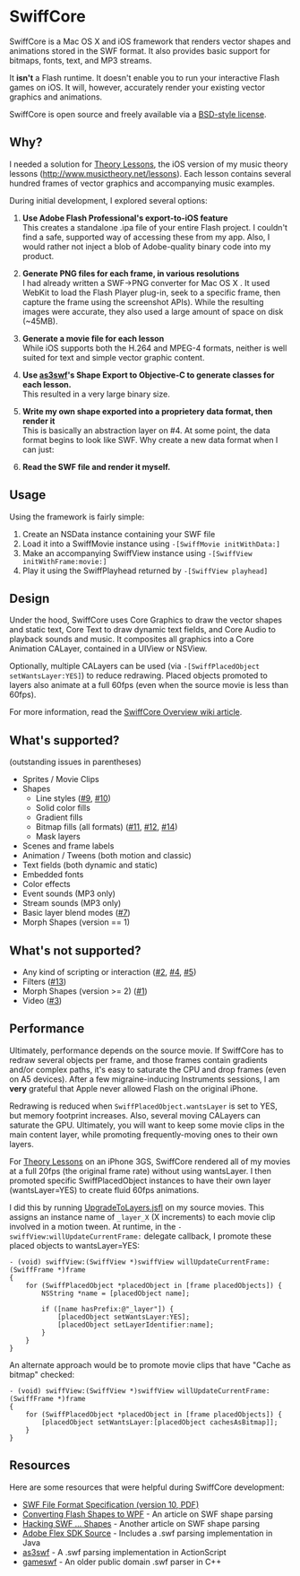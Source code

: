 # SwiffCore

SwiffCore is a Mac OS X and iOS framework that renders vector shapes and animations stored in the SWF format.  It also provides basic support for bitmaps, fonts, text, and MP3 streams.

It **isn't** a Flash runtime.  It doesn't enable you to run your interactive Flash games on iOS.  It will, however, accurately render your existing vector graphics and animations.

SwiffCore is open source and freely available via a [BSD-style license](https://github.com/musictheory/SwiffCore/blob/master/license).


## Why?

I needed a solution for [Theory Lessons](http://itunes.apple.com/us/app/theory-lessons/id493157418?ls=1&mt=8), the iOS version of my music theory lessons (http://www.musictheory.net/lessons).
Each lesson contains several hundred frames of vector graphics and accompanying music examples.  

During initial development, I explored several options:

1. **Use Adobe Flash Professional's export-to-iOS feature**  
This creates a standalone .ipa file of your entire Flash project.  I couldn't find a safe, supported way of accessing these from my app.  Also, I would rather not inject a blob of Adobe-quality binary code into my product.

2. **Generate PNG files for each frame, in various resolutions**  
I had already written a SWF->PNG converter for Mac OS X .  It used WebKit to load the Flash Player plug-in, seek to a specific frame, then capture the frame using the screenshot APIs).  While the resulting images were accurate, they also used a large amount of space on disk (~45MB).

3. **Generate a movie file for each lesson**  
While iOS supports both the H.264 and MPEG-4 formats, neither is well suited for text and simple vector graphic content.

4. **Use [as3swf](https://github.com/claus/as3swf)'s Shape Export to Objective-C to generate classes for each lesson.**  
This resulted in a very large binary size.

5. **Write my own shape exported into a proprietery data format, then render it**  
This is basically an abstraction layer on #4.  At some point, the data format begins to look like SWF.  Why create a new data format when I can just:

6. **Read the SWF file and render it myself.**


## Usage

Using the framework is fairly simple:

1. Create an NSData instance containing your SWF file
2. Load it into a SwiffMovie instance using `-[SwiffMovie initWithData:]`
3. Make an accompanying SwiffView instance using `-[SwiffView initWithFrame:movie:]`
4. Play it using the SwiffPlayhead returned by `-[SwiffView playhead]`


## Design

Under the hood, SwiffCore uses Core Graphics to draw the vector shapes and static text, Core Text to draw dynamic
text fields, and Core Audio to playback sounds and music.  It composites all graphics into a Core Animation CALayer,
contained in a UIView or NSView.  

Optionally, multiple CALayers can be used (via `-[SwiffPlacedObject setWantsLayer:YES]`) to reduce redrawing.
Placed objects promoted to layers also animate at a full 60fps (even when the source movie is less than 60fps).

For more information, read the [SwiffCore Overview wiki article](https://github.com/musictheory/SwiffCore/wiki/Overview).


## What's supported?
(outstanding issues in parentheses)

* Sprites / Movie Clips
* Shapes
  * Line styles ([#9](https://github.com/musictheory/SwiffCore/issues/9), [#10](https://github.com/musictheory/SwiffCore/issues/10))
  * Solid color fills
  * Gradient fills
  * Bitmap fills (all formats) ([#11](https://github.com/musictheory/SwiffCore/issues/11), [#12](https://github.com/musictheory/SwiffCore/issues/12), [#14](https://github.com/musictheory/SwiffCore/issues/14))
  * Mask layers
* Scenes and frame labels
* Animation / Tweens (both motion and classic)
* Text fields (both dynamic and static)
* Embedded fonts
* Color effects
* Event sounds (MP3 only)
* Stream sounds (MP3 only)
* Basic layer blend modes ([#7](https://github.com/musictheory/SwiffCore/issues/7))
* Morph Shapes (version == 1)

## What's not supported?

* Any kind of scripting or interaction ([#2](https://github.com/musictheory/SwiffCore/issues/2), [#4](https://github.com/musictheory/SwiffCore/issues/4), [#5](https://github.com/musictheory/SwiffCore/issues/5))
* Filters ([#13](https://github.com/musictheory/SwiffCore/issues/13))
* Morph Shapes (version >= 2) ([#1](https://github.com/musictheory/SwiffCore/issues/1))
* Video ([#3](https://github.com/musictheory/SwiffCore/issues/3))


## Performance

Ultimately, performance depends on the source movie.  If SwiffCore has to redraw several objects per frame, and those frames contain gradients and/or complex paths, it's easy to saturate the CPU and drop frames (even on A5 devices).  After a few migraine-inducing Instruments sessions, I am **very** grateful that Apple never allowed Flash on the original iPhone.

Redrawing is reduced when `SwiffPlacedObject.wantsLayer` is set to YES, but memory footprint increases.  Also, several moving CALayers can saturate the GPU.  Ultimately, you will want to keep some movie clips in the main content layer, while promoting frequently-moving ones to their own layers.

For [Theory Lessons](http://itunes.apple.com/us/app/theory-lessons/id493157418?ls=1&mt=8) on an iPhone 3GS, SwiffCore rendered all of my movies at a full 20fps (the original frame rate) without using wantsLayer.  I then promoted specific SwiffPlacedObject instances to have their own layer (wantsLayer=YES) to create fluid 60fps animations.

I did this by running [UpgradeToLayers.jsfl](https://github.com/musictheory/SwiffCore/blob/master/Examples/UpgradeToLayers.jsfl) on my source movies.  This assigns an instance name of `_layer_X` (X increments) to each movie clip involved in a motion tween.  At runtime, in the `-swiffView:willUpdateCurrentFrame:` delegate callback, I promote these placed objects to wantsLayer=YES:

    - (void) swiffView:(SwiffView *)swiffView willUpdateCurrentFrame:(SwiffFrame *)frame
    {
        for (SwiffPlacedObject *placedObject in [frame placedObjects]) {
            NSString *name = [placedObject name];
    
            if ([name hasPrefix:@"_layer"]) {
                [placedObject setWantsLayer:YES];
                [placedObject setLayerIdentifier:name];
            }
        }
    }

An alternate approach would be to promote movie clips that have "Cache as bitmap" checked:

    - (void) swiffView:(SwiffView *)swiffView willUpdateCurrentFrame:(SwiffFrame *)frame
    {
        for (SwiffPlacedObject *placedObject in [frame placedObjects]) {
            [placedObject setWantsLayer:[placedObject cachesAsBitmap]];
        }
    }

## Resources

Here are some resources that were helpful during SwiffCore development:

* [SWF File Format Specification (version 10, PDF)](http://wwwimages.adobe.com/www.adobe.com/content/dam/Adobe/en/devnet/swf/pdf/swf_file_format_spec_v10.pdf)
* [Converting Flash Shapes to WPF](http://blogs.msdn.com/b/mswanson/archive/2006/02/27/539749.aspx) - An article on SWF shape parsing
* [Hacking SWF ... Shapes](http://wahlers.com.br/claus/blog/hacking-swf-1-shapes-in-flash/) - Another article on SWF shape parsing
* [Adobe Flex SDK Source](http://opensource.adobe.com/svn/opensource/flex/sdk/) - Includes a .swf parsing implementation in Java
* [as3swf](https://github.com/claus/as3swf) - A .swf parsing implementation in ActionScript
* [gameswf](http://tulrich.com/textweb.pl?path=geekstuff/gameswf.txt) - An older public domain .swf parser in C++
